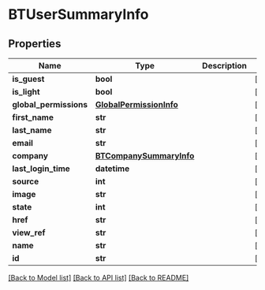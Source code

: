 # BTUserSummaryInfo

## Properties
Name | Type | Description | Notes
------------ | ------------- | ------------- | -------------
**is_guest** | **bool** |  | [optional] 
**is_light** | **bool** |  | [optional] 
**global_permissions** | [**GlobalPermissionInfo**](GlobalPermissionInfo.md) |  | [optional] 
**first_name** | **str** |  | [optional] 
**last_name** | **str** |  | [optional] 
**email** | **str** |  | [optional] 
**company** | [**BTCompanySummaryInfo**](BTCompanySummaryInfo.md) |  | [optional] 
**last_login_time** | **datetime** |  | [optional] 
**source** | **int** |  | [optional] 
**image** | **str** |  | [optional] 
**state** | **int** |  | [optional] 
**href** | **str** |  | [optional] 
**view_ref** | **str** |  | [optional] 
**name** | **str** |  | [optional] 
**id** | **str** |  | [optional] 

[[Back to Model list]](../README.md#documentation-for-models) [[Back to API list]](../README.md#documentation-for-api-endpoints) [[Back to README]](../README.md)


